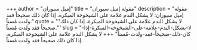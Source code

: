 +++
author = "إميل سيوران"
title = "مقولة إميل سيوران"
description = "مقولة إميل سيوران: لا يشكل الندم علامة على الشيخوخة المبكرة، إذا كان ذلك صحيحاً فقد ولدت مُسناً."
quote = '''لا يشكل الندم علامة على الشيخوخة المبكرة، إذا كان ذلك صحيحاً فقد ولدت مُسناً.''' 
slug = "لا-يشكل-الندم-علامة-على-الشيخوخة-المبكرة-إذا-كان-ذلك-صحيحاً-فقد-ولدت-مُسناً"
+++
لا يشكل الندم علامة على الشيخوخة المبكرة، إذا كان ذلك صحيحاً فقد ولدت مُسناً.
